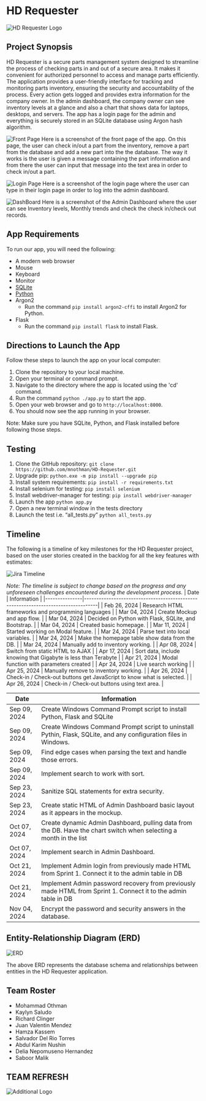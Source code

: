 # HD Requester

![HD Requester Logo](https://github.com/mnothman/HD-Requester/blob/main/images/HD-Requester-Logo.png)



## Project Synopsis

HD Requester is a secure parts management system designed to streamline the process of checking parts in and out of a secure area. It makes it convenient for authorized personnel to access and manage parts efficiently. The application provides a user-friendly interface for tracking and monitoring parts inventory, ensuring the security and accountability of the process. Every action gets logged and provides extra information for the company owner. In the admin dashboard, the company owner can see inventory levels at a glance and also a chart that shows data for laptops, desktops, and servers. The app has a login page for the admin and everything is securely stored in an SQLite database using Argon hash algorithm.

![Front Page](https://github.com/mnothman/HD-Requester/blob/main/images/FrontPage.png) Here is a screenshot of the front page of the app. On this page, the user can check in/out a part from the inventory, remove a part from the database and add a new part into the the database. The way it works is the user is given a message containing the part information and from there the user can input that message into the text area in order to check in/out a part.

![Login Page](https://github.com/mnothman/HD-Requester/blob/main/images/LoginPage.png) Here is a screenshot of the login page where the user can type in their login page in order to log into the admin dashboard. 

![DashBoard](https://github.com/mnothman/HD-Requester/blob/main/images/Appdashboard.png) Here is a screenshot of the Admin Dashboard where the user can see Inventory levels, Monthly trends and check the check in/check out records.

## App Requirements

To run our app, you will need the following:
- A modern web browser
- Mouse
- Keyboard
- Monitor
- [SQLite](https://www.sqlite.org/download.html)
- [Python](https://www.python.org/downloads)
- Argon2
    - Run the command `pip install argon2-cffi` to install Argon2 for Python.
- Flask
    - Run the command `pip install flask` to install Flask.

## Directions to Launch the App

Follow these steps to launch the app on your local computer:

1. Clone the repository to your local machine.
1. Open your terminal or command prompt.
1. Navigate to the directory where the app is located using the 'cd' command.
1. Run the command `python ./app.py` to start the app.
1. Open your web browser and go to `http://localhost:8000`.
1. You should now see the app running in your browser.

Note: Make sure you have SQLite, Python, and Flask installed before following those steps.

## Testing

1. Clone the GitHub repository: 
`git clone https://github.com/mnothman/HD-Requester.git`
2. Upgrade pip:
   `python.exe -m pip install --upgrade pip`
3. Install system requirements:
`pip install -r requirements.txt`
4. Install selenium for testing:
`pip install selenium`
5. Install webdriver-manager for testing:
`pip install webdriver-manager`
6. Launch the app
`python app.py`
7. Open a new terminal window in the tests directory
8. Launch the test i.e. “all_tests.py”
`python all_tests.py`


## Timeline

The following is a timeline of key milestones for the HD Requester project, based on the user stories created in the backlog for all the key features with estimates:

![Jira Timeline](https://github.com/mnothman/HD-Requester/blob/main/images/jira-timeline.png)

*Note: The timeline is subject to change based on the progress and any unforeseen challenges encountered during the development process.*
| Date          | Information                                                                   |
|---------------|-----------------------------------------------------------------------------------|
| Feb 26, 2024  | Research HTML frameworks and programming languages                                 |
| Mar 04, 2024  | Create Mockup and app flow.                                                        |
| Mar 04, 2024  | Decided on Python with Flask, SQLite, and Bootstrap.                                 |
| Mar 04, 2024  | Created basic homepage.                                                             |
| Mar 11, 2024  | Started working on Modal feature.                                                   |
| Mar 24, 2024  | Parse text into local variables.                                                    |
| Mar 24, 2024  | Make the homepage table show data from the DB.                                       |
| Mar 24, 2024  | Manually add to inventory working.                                                  |
| Apr 08, 2024  | Switch from static HTML to AJAX                                                      |
| Apr 17, 2024  | Sort data, include knowing that Gigabyte is less than Terabyte                       |
| Apr 21, 2024  | Modal function with parameters created                                               |
| Apr 24, 2024  | Live search working                                                                  |
| Apr 25, 2024  | Manually remove to inventory working.                                                |
| Apr 26, 2024  | Check-in / Check-out buttons get JavaScript to know what is selected.               |
| Apr 26, 2024  | Check-in / Check-out buttons using text area.                                        |

| Date          | Information                                                                   |
|---------------|-----------------------------------------------------------------------------------|
| Sep 09, 2024  | Create Windows Command Prompt script to install Python, Flask and SQLite           |
| Sep 09, 2024  | Create Windows Command Prompt script to uninstall Pythin, Flask, SQLite, and any configuration files in Windows. |
| Sep 09, 2024  | Find edge cases when parsing the text and handle those errors.                     |
| Sep 09, 2024  | Implement search to work with sort.                                                 |
| Sep 23, 2024  | Sanitize SQL statements for extra security.                                         |
| Sep 23, 2024  | Create static HTML of Admin Dashboard basic layout as it appears in the mockup.     |
| Oct 07, 2024  | Create dynamic Admin Dashboard, pulling data from the DB. Have the chart switch when selecting a month in the list |
| Oct 07, 2024  | Implement search in Admin Dashboard.                                                |
| Oct 21, 2024  | Implement Admin login from previously made HTML from Sprint 1. Connect it to the admin table in DB |
| Oct 21, 2024  | Implement Admin password recovery from previously made HTML from Sprint 1. Connect it to the admin table in DB |
| Nov 04, 2024  | Encrypt the password and security answers in the database.                          |


## Entity-Relationship Diagram (ERD)

![ERD](https://github.com/mnothman/HD-Requester/blob/main/images/ER-DiagramHD_Requester.png)

The above ERD represents the database schema and relationships between entities in the HD Requester application.

## Team Roster

- Mohammad Othman
- Kaylyn Saludo
- Richard Clinger
- Juan Valentin Mendez
- Hamza Kassem
- Salvador Del Rio Torres
- Abdul Karim Nushin
- Delia Nepomuseno Hernandez
- Saboor Malik

## TEAM REFRESH

![Additional Logo](https://github.com/mnothman/HD-Requester/blob/main/images/refresh-icon.png)



